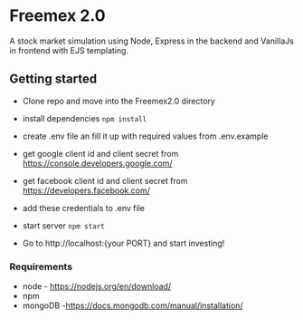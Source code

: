 # Freemex 2.0

A stock market simulation using Node, Express in the backend and VanillaJs in frontend with EJS templating.

## Getting started

* Clone repo and move into the Freemex2.0 directory

* install dependencies
`npm install`

* create .env file an fill it up with required values from .env.example

* get google client id and client secret from https://console.developers.google.com/
* get facebook client id and client secret from https://developers.facebook.com/

* add these credentials to .env file

* start server
`npm start`

* Go to http://localhost:{your PORT} and start investing!

### Requirements

* node - https://nodejs.org/en/download/
* npm
* mongoDB -https://docs.mongodb.com/manual/installation/
